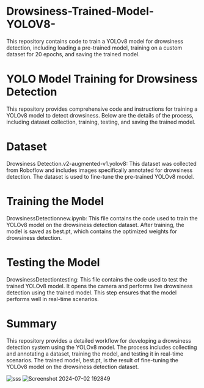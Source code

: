 # Drowsiness-Trained-Model-YOLOV8-
This repository contains code to train a YOLOv8 model for drowsiness detection, including loading a pre-trained model, training on a custom dataset for 20 epochs, and saving the trained model.

# YOLO Model Training for Drowsiness Detection
This repository provides comprehensive code and instructions for training a YOLOv8 model to detect drowsiness. Below are the details of the process, including dataset collection, training, testing, and saving the trained model.

# Dataset
Drowsiness Detection.v2-augmented-v1.yolov8: This dataset was collected from Roboflow and includes images specifically annotated for drowsiness detection. The dataset is used to fine-tune the pre-trained YOLOv8 model.

# Training the Model
DrowsinessDetectionnew.ipynb: This file contains the code used to train the YOLOv8 model on the drowsiness detection dataset. After training, the model is saved as best.pt, which contains the optimized weights for drowsiness detection.

# Testing the Model
DrowsinessDetectiontesting: This file contains the code used to test the trained YOLOv8 model. It opens the camera and performs live drowsiness detection using the trained model. This step ensures that the model performs well in real-time scenarios.

# Summary
This repository provides a detailed workflow for developing a drowsiness detection system using the YOLOv8 model. The process includes collecting and annotating a dataset, training the model, and testing it in real-time scenarios. The trained model, best.pt, is the result of fine-tuning the YOLOv8 model on the drowsiness detection dataset.

![sss](https://github.com/malikhadi09/Drowsiness-Trained-Model-YOLOV8-/assets/92660593/de6e068c-1da3-4537-befb-326c6acd292c)
![Screenshot 2024-07-02 192849](https://github.com/malikhadi09/Drowsiness-Trained-Model-YOLOV8-/assets/92660593/63427236-c3a5-4747-863c-77e95af6e738)


